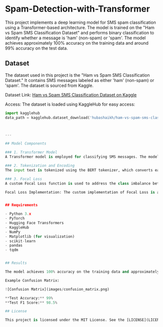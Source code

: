 # Spam-Detection-with-Transformer

This project implements a deep learning model for SMS spam classification using a Transformer-based architecture. The model is trained on the "Ham vs Spam SMS Classification Dataset" and performs binary classification to identify whether a message is 'ham' (non-spam) or 'spam'. The model achieves approximately 100% accuracy on the training data and around 99% accuracy on the test data.

## Dataset

The dataset used in this project is the "Ham vs Spam SMS Classification Dataset." It contains SMS messages labeled as either 'ham' (non-spam) or 'spam'. The dataset is sourced from Kaggle.

Dataset Link: [Ham vs Spam SMS Classification Dataset on Kaggle](https://www.kaggle.com/datasets/hubashaikh/ham-vs-spam-sms-classification-dataset/data)

Access: The dataset is loaded using KaggleHub for easy access:

```python
import kagglehub
data_path = kagglehub.dataset_download('hubashaikh/ham-vs-spam-sms-classification-dataset')



---

## Model Components

### 1. Transformer Model
A Transformer model is employed for classifying SMS messages. The model utilizes self-attention mechanisms to capture long-range dependencies and important features from the text, making it effective for text classification tasks.

### 2. Tokenization and Encoding
The input text is tokenized using the BERT tokenizer, which converts each message into tokenized representations suitable for input to the Transformer model.

### 3. Focal Loss
A custom Focal Loss function is used to address the class imbalance between 'ham' and 'spam' messages. This loss function helps the model to focus more on difficult examples and improve classification performance.

Focal Loss Implementation: The custom implementation of Focal Loss is adapted from various sources and applied here to enhance the model's ability to classify imbalanced data.


## Requirements

- Python 3.x
- PyTorch
- Hugging Face Transformers
- KaggleHub
- NumPy
- Matplotlib (for visualization)
- scikit-learn
- pandas
- tqdm


## Results

The model achieves 100% accuracy on the training data and approximately 99% accuracy on the test data. The performance is evaluated using metrics like accuracy, F1 score, and a confusion matrix.

Example Confusion Matrix:

![Confusion Matrix](images/confusion_matrix.png)

**Test Accuracy:** 99%  
**Test F1 Score:** 98.5%

## License

This project is licensed under the MIT License. See the [LICENSE](LICENSE) file for more details.
